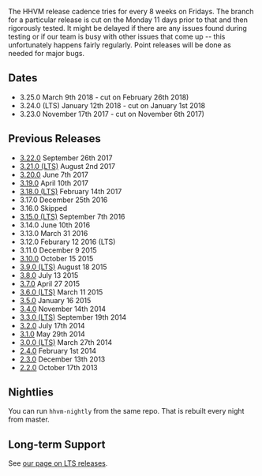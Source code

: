 The HHVM release cadence tries for every 8 weeks on Fridays. The branch for a particular release is cut on the Monday 11 days prior to that and then rigorously tested. It might be delayed if there are any issues found during testing or if our team is busy with other issues that come up -- this unfortunately happens fairly regularly. Point releases will be done as needed for major bugs.

## Dates

* 3.25.0 March 9th 2018 - cut on February 26th 2018)
* 3.24.0 (LTS) January 12th 2018 - cut on January 1st 2018
* 3.23.0 November 17th 2017 - cut on November 6th 2017)

## Previous Releases

* [3.22.0](http://hhvm.com/blog/2017/09/26/hhvm-3-22.html) September 26th 2017
* [3.21.0 (LTS)](http://hhvm.com/blog/2017/08/02/hhvm-3-21.html) August 2nd 2017
* [3.20.0](http://hhvm.com/blog/2017/06/06/hhvm-3-20.html) June 7th 2017
* [3.19.0](http://hhvm.com/blog/2017/04/13/hhvm-3-19.html) April 10th 2017
* [3.18.0 (LTS)](http://hhvm.com/blog/2017/02/15/hhvm-3-18.html) February 14th 2017
* 3.17.0 December 25th 2016
* 3.16.0 Skipped
* [3.15.0 (LTS)](http://hhvm.com/blog/11711/hhvm-3-15) September 7th 2016
* 3.14.0 June 10th 2016
* 3.13.0 March 31 2016
* 3.12.0 Feburary 12 2016 (LTS)
* 3.11.0 December 9 2015
* [3.10.0](http://hhvm.com/blog/10379/hhvm-3-10-0) October 15 2015
* [3.9.0 (LTS)](http://hhvm.com/blog/9995/hhvm-3-9-0) August 18 2015
* [3.8.0](http://hhvm.com/blog/9803/hhvm-3-8-0) July 13 2015
* [3.7.0](http://hhvm.com/blog/9059/hhvm-3-7-0) April 27 2015
* [3.6.0 (LTS)](http://hhvm.com/blog/8849/hhvm-3-6-0) March 11 2015
* [3.5.0](http://hhvm.com/blog/7637/hhvm-3-5-0) January 16 2015
* [3.4.0](http://hhvm.com/blog/6899/hhvm-3-4-0) November 14th 2014
* [3.3.0 (LTS)](http://hhvm.com/blog/6239/hhvm-3-3-0) September 19th 2014
* [3.2.0](http://hhvm.com/blog/5609/hhvm-3-2-0) July 17th 2014
* [3.1.0](http://hhvm.com/blog/5195/hhvm-3-1-0) May 29th 2014
* [3.0.0 (LTS)](http://hhvm.com/blog/4349/hhvm-3-0-0) March 27th 2014
* [2.4.0](http://hhvm.com/blog/3287/hhvm-2-4-0) February 1st 2014
* [2.3.0](http://hhvm.com/blog/2393/hhvm-2-3-0-and-travis-ci) December 13th 2013
* [2.2.0](http://hhvm.com/blog/1301/hhvm-2-2-0) October 17th 2013 

## Nightlies

You can run `hhvm-nightly` from the same repo. That is rebuilt every night from master.

## Long-term Support

See [our page on LTS releases](/hhvm/installation/introduction#prebuilt-packages__lts-releases).
